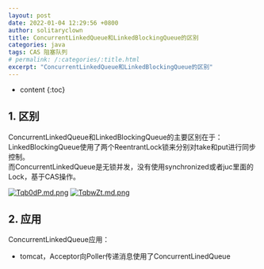 ```yaml
---
layout: post
date: 2022-01-04 12:29:56 +0800
author: solitaryclown
title: ConcurrentLinkedQueue和LinkedBlockingQueue的区别
categories: java
tags: CAS 阻塞队列
# permalink: /:categories/:title.html
excerpt: "ConcurrentLinkedQueue和LinkedBlockingQueue的区别"
---
```

* content
{:toc}


## 1. 区别
ConcurrentLinkedQueue和LinkedBlockingQueue的主要区别在于：  
LinkedBlockingQueue使用了两个ReentrantLock锁来分别对take和put进行同步控制。  
而ConcurrentLinkedQueue是无锁并发，没有使用synchronized或者juc里面的Lock，基于CAS操作。

[![Tqb0dP.md.png](https://s4.ax1x.com/2022/01/04/Tqb0dP.md.png)](https://imgtu.com/i/Tqb0dP)
[![TqbwZt.md.png](https://s4.ax1x.com/2022/01/04/TqbwZt.md.png)](https://imgtu.com/i/TqbwZt)


## 2. 应用
ConcurrentLinkedQueue应用：
+ tomcat，Acceptor向Poller传递消息使用了ConcurrentLinedQueue